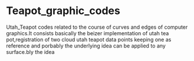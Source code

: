 # Teapot_graphic_codes
Utah_Teapot codes related to the course of curves and edges of computer graphics.It consists basically the beizer implementation of utah tea pot,registration of two cloud utah teapot data points keeping one as reference and porbably the underlying idea can be applied to any surface.bly the idea 
